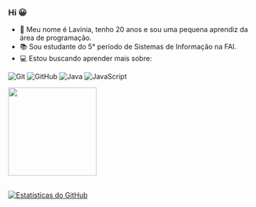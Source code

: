 ### Hi 😀</br>
 
 
- 👋 Meu nome é Lavínia, tenho 20 anos e sou uma pequena aprendiz da área de programação.
- 📚 Sou estudante do 5° período de Sistemas de Informação na FAI.
- 💻 Estou buscando aprender mais sobre:</br>

![Git](https://img.shields.io/badge/-Git-black?style=flat-square&logo=git)
![GitHub](https://img.shields.io/badge/-GitHub-181717?style=flat-square&logo=github)
![Java](https://img.shields.io/badge/-Java-orange?style=flat-square&logo=java)
![JavaScript](https://img.shields.io/badge/-JavaScript-yellow?style=flat-square&logo=javascript)


<div>
  <a href="https://github.com/laviniaRbrandani">
    <img loading="lazy" height="180em" src="https://github-readme-stats.vercel.app/api/top-langs/?username=laviniaRbrandani&layout=compact&langs_count=7&theme=dracula"/>
  </a></br></br>

  [![Estatísticas do GitHub](https://github-readme-stats.vercel.app/api?username=laviniaRbrandani&show_icons=true&theme=dracula)](https://github.com/laviniaRbrandani)
</div>
